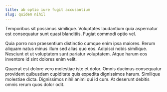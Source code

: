 ```yaml
---
title: ab optio iure fugit accusantium
slug: quidem nihil
---
```


Temporibus sit possimus similique. Voluptates laudantium quia aspernatur est consequatur sunt quasi blanditiis. Fugiat commodi optio vel.

Quia porro non praesentium distinctio cumque enim ipsa maiores. Rerum aliquam natus minus illum sed alias quo eos. Adipisci nobis similique. Nesciunt et ut voluptatem sunt pariatur voluptatem. Atque harum eos inventore id sint dolores enim velit.

Quaerat est dolore vero molestiae iste et dolor. Omnis ducimus consequatur provident quibusdam cupiditate quis expedita dignissimos harum. Similique molestiae dicta. Dignissimos nihil animi qui id cum. At deserunt debitis omnis rerum quos dolor odit.
